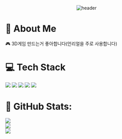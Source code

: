 <div align="center">

![header](https://capsule-render.vercel.app/api?type=waving&height=175&color=02a9f7&text=asdf37846&fontAlign=20&fontAlignY=40&fontColor=ffffff&fontSize=50)
</div>

# 👦 About Me
🎮 3D게임 만드는거 좋아합니다(언리얼을 주로 사용합니다)

# 💻 Tech Stack
<img src="https://img.shields.io/badge/C-A8B9CC?style=for-the-badge&logo=c&logoColor=ffffff"/> <img src="https://img.shields.io/badge/C++-00599C?style=for-the-badge&logo=cplusplus&logoColor=ffffff"/> <img src="https://img.shields.io/badge/C%23-%23239120.svg?style=for-the-badge&logo=csharp&logoColor=ffffff"/> <img src="https://img.shields.io/badge/unrealengine-0E1128?style=for-the-badge&logo=unrealengine&logoColor=ffffff"/> <img src="https://img.shields.io/badge/Unity-dfe3ee?style=for-the-badge&logo=unity&logoColor=ffffff"/>

# 📄 GitHub Stats:
![](https://github-readme-stats.vercel.app/api?username=asdf37846&theme=dark&hide_border=false&include_all_commits=true&count_private=true)<br/>
![](https://github-readme-streak-stats.herokuapp.com/?user=asdf37846&theme=dark&hide_border=false)<br/>
![](https://github-readme-stats.vercel.app/api/top-langs/?username=asdf37846&theme=dark&hide_border=false&include_all_commits=true&count_private=true&layout=compact)

